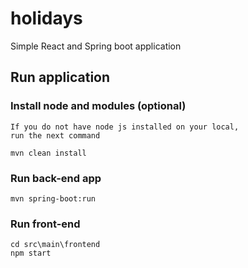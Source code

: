 # holidays
Simple React and Spring boot application

## Run application
### Install node and modules (optional)
    If you do not have node js installed on your local,
    run the next command
```
mvn clean install
```

### Run back-end app
```
mvn spring-boot:run
``` 

### Run front-end
``` 
cd src\main\frontend
npm start 
``` 
				 